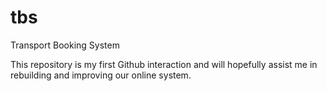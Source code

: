 # tbs
Transport Booking System

This repository is my first Github interaction and will hopefully assist me in rebuilding and improving our online system.
